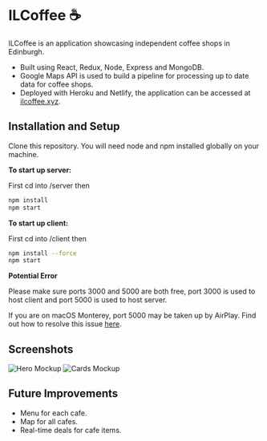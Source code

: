 # ILCoffee :coffee:
ILCoffee is an application showcasing independent coffee shops in Edinburgh. 

* Built using React, Redux, Node, Express and MongoDB. 
* Google Maps API is used
to build a pipeline for processing up to date data for coffee shops. 
* Deployed with Heroku and Netlify, the application can be accessed at [ilcoffee.xyz](https://ilcoffee.xyz).


## Installation and Setup
Clone this repository. You will need node and npm installed globally on your machine.

**To start up server:**

 First cd into /server then
```bash
npm install
npm start
```
**To start up client:**

First cd into /client then
```bash
npm install --force
npm start
```

**Potential Error**

Please make sure ports 3000 and 5000 are both free, port 3000 is used to host client and port 5000 is used to host server.

If you are on macOS Monterey, port 5000 may be taken up by AirPlay. Find out how to resolve this issue [here](https://medium.com/pythonistas/port-5000-already-in-use-macos-monterey-issue-d86b02edd36c).


## Screenshots

![Hero Mockup](/mockups/mockUpMain.png?raw=true "Hero Mockup")
![Cards Mockup](/mockups/mockUpCards.png?raw=true "Cards Mockup")

## Future Improvements


* Menu for each cafe.
* Map for all cafes.
* Real-time deals for cafe items.

